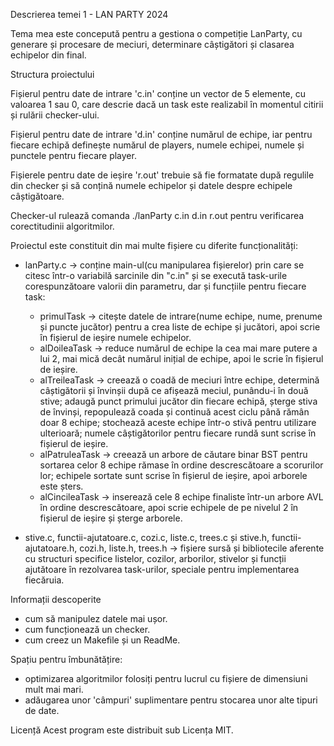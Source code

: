 Descrierea temei 1 - LAN PARTY 2024

Tema mea este concepută pentru a gestiona o competiție LanParty, cu generare și procesare de meciuri, determinare câștigători și clasarea echipelor din final.

Structura proiectului

Fișierul pentru date de intrare 'c.in' conține un vector de 5 elemente, cu valoarea 1 sau 0, care descrie dacă un task este realizabil în momentul citirii și rulării checker-ului.

Fișierul pentru date de intrare 'd.in' conține numărul de echipe, iar pentru fiecare echipă definește numărul de players, numele echipei, numele și punctele pentru fiecare player. 

Fișierele pentru date de ieșire 'r.out' trebuie să fie formatate după regulile din checker și să conțină numele echipelor și datele despre echipele câștigătoare.

Checker-ul rulează comanda ./lanParty c.in d.in r.out pentru verificarea corectitudinii algoritmilor.

Proiectul este constituit din mai multe fișiere cu diferite funcționalități:
- lanParty.c -> conține main-ul(cu manipularea fișierelor) prin care se citesc într-o variabilă sarcinile din "c.in" și se execută task-urile corespunzătoare valorii din parametru, dar și funcțiile pentru fiecare task:
    - primulTask -> citește datele de intrare(nume echipe, nume, prenume și puncte jucător) pentru a crea liste de echipe și jucători, apoi scrie în fișierul de ieșire numele echipelor.
    - alDoileaTask -> reduce numărul de echipe la cea mai mare putere a lui 2, mai mică decât numărul inițial de echipe, apoi le scrie în fișierul de ieșire.
    - alTreileaTask -> creează o coadă de meciuri între echipe, determină câștigătorii și învinșii după ce afișează meciul, punându-i în două stive; adaugă punct primului jucător din fiecare echipă, șterge stiva de învinși, repopulează coada și continuă acest ciclu până rămân doar 8 echipe; stochează aceste echipe într-o stivă pentru utilizare ulterioară; numele câștigătorilor pentru fiecare rundă sunt scrise în fișierul de ieșire.
    - alPatruleaTask -> creează un arbore de căutare binar BST pentru sortarea celor 8 echipe rămase în ordine descrescătoare a scorurilor lor; echipele sortate sunt scrise în fișierul de ieșire, apoi arborele este șters.
    - alCincileaTask -> inserează cele 8 echipe finaliste într-un arbore AVL în ordine descrescătoare, apoi scrie echipele de pe nivelul 2 în fișierul de ieșire și șterge arborele.

- stive.c, functii-ajutatoare.c, cozi.c, liste.c, trees.c și stive.h, functii-ajutatoare.h, cozi.h, liste.h, trees.h -> fișiere sursă și bibliotecile aferente cu structuri specifice listelor, cozilor, arborilor, stivelor și funcții ajutătoare în rezolvarea task-urilor, speciale pentru implementarea fiecăruia. 

Informații descoperite
- cum să manipulez datele mai ușor.
- cum funcționează un checker.
- cum creez un Makefile și un ReadMe.

Spațiu pentru îmbunătățire:
- optimizarea algoritmilor folosiți pentru lucrul cu fișiere de dimensiuni mult mai mari.
- adăugarea unor 'câmpuri' suplimentare pentru stocarea unor alte tipuri de date.

Licență
Acest program este distribuit sub Licența MIT.
